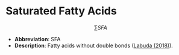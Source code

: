 # Saturated Fatty Acids

$$\sum SFA$$

* **Abbreviation**: SFA
* **Description**: Fatty acids without double bonds ([Labuda (2018)]).

[Labuda (2018)]: https://goldbook.iupac.org/terms/view/09854 "Labuda (2018)"

